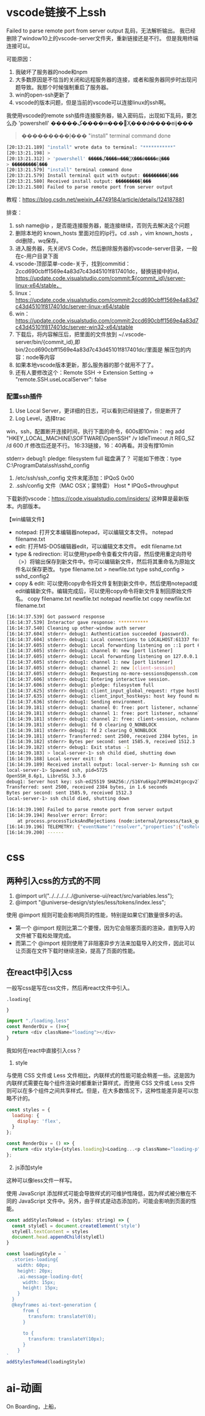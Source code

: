 # vscode链接不上ssh
Failed to parse remote port from server output
乱码，无法解析输出。
我已经删除了window10上的vscode-server文件夹，重新链接还是不行。
但是我用终端连接可以。

可能原因：
1. 我破坏了服务器的node和npm
2. 大多数原因是不恰当的关闭和远程服务器的连接，或者和服务器同步时出现问题导致。我那个时候强制重启了服务器。
3. win的open-ssh更新了
4. vscode的版本问题，但是当前的vscode可以连接linux的ssh啊。

我使用vscode的remote ssh插件连接服务器，输入密码后，出现如下乱码，要怎么办
'powershell' �����ڲ����ⲿ���Ҳ���ǿ����еĳ���
> ���������ļ��� "install" terminal command done

```bash
[20:13:21.189] "install" wrote data to terminal: "***********"
[20:13:21.198] > 
[20:13:21.312] > 'powershell' �����ڲ����ⲿ���Ҳ���ǿ����еĳ���
> ���������ļ���
[20:13:21.579] "install" terminal command done
[20:13:21.579] Install terminal quit with output: ���������ļ���
[20:13:21.580] Received install output: ���������ļ���
[20:13:21.580] Failed to parse remote port from server output
```
教程：https://blog.csdn.net/weixin_44749184/article/details/124187881

排查：
1. ssh name@ip ，是否能连接服务器，能连接继续，否则先去解决这个问题
2. 删除本地的 known_hosts 里面对应的ip行。cd .ssh ，vim known_hosts ，dd删除，wq保存。
3. 进入服务器，先关闭VS Code，然后删除服务器的vscode-server目录，一般在c-用户目录下面
4. vscode-顶部菜单-code-关于，找到commitid：2ccd690cbff1569e4a83d7c43d45101f817401dc，替换链接中的id，https://update.code.visualstudio.com/commit:${commit_id}/server-linux-x64/stable，
5. linux：https://update.code.visualstudio.com/commit:2ccd690cbff1569e4a83d7c43d45101f817401dc/server-linux-x64/stable
6. win：https://update.code.visualstudio.com/commit:2ccd690cbff1569e4a83d7c43d45101f817401dc/server-win32-x64/stable
7. 下载后，将内容解压后，把里面的文件放到 ~/.vscode-server/bin/{commit_id},即 bin/2ccd690cbff1569e4a83d7c43d45101f817401dc/里面是 解压包的内容：node等内容
8. 如果本地vscode版本更新，那么服务器的那个就用不了了。
9. 还有人要修改这个：Remote SSH -> Extension Setting -> "remote.SSH.useLocalServer": false

### 配置ssh插件
1. Use Local Server，更详细的日志，可以看到已经链接了，但是断开了
2. Log Level，选择trac


win，ssh，配置断开连接时间，执行下面的命令，600s即10min：
reg add "HKEY_LOCAL_MACHINE\SOFTWARE\OpenSSH" /v IdleTimeout /t REG_SZ /d 600 /f
修改后还是不行。
16:33链接，16：40再看。并没有撑10min

stderr> debug1: pledge: filesystem full
磁盘满了？
可能如下修改：type C:\\ProgramData\\ssh\\sshd_config
1. /etc/ssh/ssh_config
文件末尾添加：IPQoS 0x00
1. .ssh/config 文件（MAC OSX；蒙特雷）
Host *
  IPQoS=throughput

下载新的vscode：https://code.visualstudio.com/insiders/
这种算是最新版本。内部版本。

【win编辑文件】
- notepad: 打开文本编辑器notepad，可以编辑文本文件。
notepad filename.txt
- edit: 打开MS-DOS编辑器edit，可以编辑文本文件。
edit filename.txt
- type & redirection: 可以使用type命令查看文件内容，然后使用重定向符号（>）将输出保存到新文件中。你可以编辑新文件，然后将其重命名为原始文件名以保存更改。
type filename.txt > newfile.txt
type sshd_config > sshd_config2
- copy & edit: 可以使用copy命令将文件复制到新文件中，然后使用notepad或edit编辑新文件。编辑完成后，可以使用copy命令将新文件复制回原始文件名。
copy filename.txt newfile.txt
notepad newfile.txt
copy newfile.txt filename.txt

```bash
[16:14:37.539] Got password response
[16:14:37.539] Interactor gave response: ***********
[16:14:37.540] Cleaning up other-window auth server
[16:14:37.604] stderr> debug1: Authentication succeeded (password).
[16:14:37.604] stderr> debug1: Local connections to LOCALHOST:61337 forwarded to remote address socks:0
[16:14:37.605] stderr> debug1: Local forwarding listening on ::1 port 61337.
[16:14:37.605] stderr> debug1: channel 0: new [port listener]
[16:14:37.605] stderr> debug1: Local forwarding listening on 127.0.0.1 port 61337.
[16:14:37.605] stderr> debug1: channel 1: new [port listener]
[16:14:37.605] stderr> debug1: channel 2: new [client-session]
[16:14:37.605] stderr> debug1: Requesting no-more-sessions@openssh.com
[16:14:37.606] stderr> debug1: Entering interactive session.
[16:14:37.606] stderr> debug1: pledge: filesystem full
[16:14:37.625] stderr> debug1: client_input_global_request: rtype hostkeys-00@openssh.com want_reply 0
[16:14:37.635] stderr> debug1: client_input_hostkeys: host key found matching a different name/address, skipping UserKnownHostsFile update
[16:14:37.636] stderr> debug1: Sending environment.
[16:14:39.181] stderr> debug1: channel 0: free: port listener, nchannels 3
[16:14:39.181] stderr> debug1: channel 1: free: port listener, nchannels 2
[16:14:39.181] stderr> debug1: channel 2: free: client-session, nchannels 1
[16:14:39.181] stderr> debug1: fd 0 clearing O_NONBLOCK
[16:14:39.181] stderr> debug1: fd 2 clearing O_NONBLOCK
[16:14:39.181] stderr> Transferred: sent 2500, received 2384 bytes, in 1.6 seconds
[16:14:39.182] stderr> Bytes per second: sent 1585.9, received 1512.3
[16:14:39.182] stderr> debug1: Exit status -1
[16:14:39.183] > local-server-1> ssh child died, shutting down
[16:14:39.188] Local server exit: 0
[16:14:39.189] Received install output: local-server-1> Running ssh connection command: "-v -T -D 61337 -o ConnectTimeout=15 l-f"
local-server-1> Spawned ssh, pid=5725
OpenSSH_8.6p1, LibreSSL 3.3.6
debug1: Server host key: ssh-ed25519 SHA256://S16Yu6kpp7zMF8m24tgocgv2ltXTzEx2COrETdLLU
Transferred: sent 2500, received 2384 bytes, in 1.6 seconds
Bytes per second: sent 1585.9, received 1512.3
local-server-1> ssh child died, shutting down

[16:14:39.190] Failed to parse remote port from server output
[16:14:39.194] Resolver error: Error: 
	at process.processTicksAndRejections (node:internal/process/task_queues:96:5)
[16:14:39.196] TELEMETRY: {"eventName":"resolver","properties":{"osReleaseId":"","arch":"","askedPw":"0","askedPassphrase":"0","asked2fa":"0","askedHostKey":"0","remoteInConfigFile":"1","gotUnrecognizedPrompt":"0","dynamicForwarding":"1","localServer":"1","didLocalDownload":"0","installUnpackCode":"0","outcome":"failure","reason":"UnparsableOutput","exitCodeLabel":""},"measures":{"resolveAttempts":1,"timing.totalResolveTime":14139,"timing.preSshTime":34}}
[16:14:39.200] ------
```

# css
## 两种引入css的方式的不同
1. @import url("../../../../../@universe-ui/react/src/variables.less");
2. @import "@universe-design/styles/less/tokens/index.less";

使用 @import 规则可能会影响网页的性能，特别是如果它们数量很多的话。
- 第一个 @import 规则比第二个要慢，因为它会阻塞页面的渲染，直到导入的文件被下载和处理完成。
- 而第二个 @import 规则使用了非阻塞异步方法来加载导入的文件，因此可以让页面在文件下载时继续渲染，提高了页面的性能。


## 在react中引入css
一般写css是写在css文件，然后再react文件中引入。
```less
.loading{

}
```
```js
import "./loading.less"
const RenderDiv = ()=>{
  return <div className="loading"></div>
}
```

我如何在react中直接引入css？
1. style

与使用 CSS 文件或 Less 文件相比，内联样式的性能可能会稍差一些。这是因为内联样式需要在每个组件渲染时都重新计算样式，而使用 CSS 文件或 Less 文件则可以在多个组件之间共享样式。但是，在大多数情况下，这种性能差异是可以忽略不计的。

```js
const styles = {
  loading: {
    display: 'flex',
  }
};

const RenderDiv = () => {
  return <div style={styles.loading}>Loading...<p className="loading-p"></p></div>;
};
```

2. js添加style

这种可以像less文件一样写。

使用 JavaScript 添加样式可能会导致样式的可维护性降低，因为样式被分散在不同的 JavaScript 文件中。另外，由于样式是动态添加的，可能会影响到页面的性能。

```js
const addStylesToHead = (styles: string) => {
  const styleEl = document.createElement('style')
  styleEl.textContent = styles
  document.head.appendChild(styleEl)
}

const loadingStyle = `
  .stories-loading{
    width: 60px;
    height: 20px;
    .ai-message-loading-dot{
      width: 15px;
      height: 15px;
    }
  }
  @keyframes ai-text-generation {
      from {
        transform: translateY(0);
      }
    
      to {
        transform: translateY(10px);
      }
    }
`
addStylesToHead(loadingStyle)
```

# ai-动画
On Boarding，上船，












